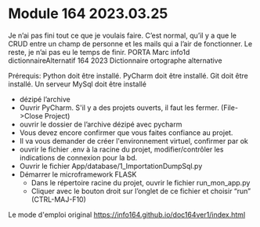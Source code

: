 # Module 164 2023.03.25
Je n’ai pas fini tout ce que je voulais faire. C’est normal, qu’il y a que le CRUD entre un champ de personne et les mails qui a l’air de fonctionner. Le reste, je n’ai pas eu le temps de finir.
PORTA Marc info1d dictionnaireAlternatif 164 2023
Dictionnaire ortographe alternative




Prérequis:
Python doit être installé.
PyCharm doit être installé.
Git doit être installé.
Un serveur MySql doit être installé


* dézipé l’archive
* Ouvrir PyCharm. S'il y a des projets ouverts, il faut les fermer. (File->Close Project)
* ouvrir le dossier de l’archive dézipé avec pycharm
* Vous devez encore confirmer que vous faites confiance au projet.
* Il va vous demander de créer l'environnement virtuel, confirmer par ok
* ouvrir le fichier .env à la racine du projet, modifier/contrôler les indications de connexion pour la bd.
* Ouvrir le fichier App/database/1_ImportationDumpSql.py
* Démarrer le microframework FLASK
    * Dans le répertoire racine du projet, ouvrir le fichier run_mon_app.py
    * Cliquer avec le bouton droit sur l’onglet de ce fichier et choisir “run” (CTRL-MAJ-F10)



Le mode d'emploi original
https://info164.github.io/doc164ver1/index.html
